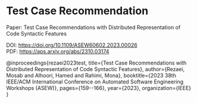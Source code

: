# Test Case Recommendation

Paper: Test Case Recommendations with Distributed Representation of Code Syntactic Features <br />

DOI: https://doi.org/10.1109/ASEW60602.2023.00026 <br />
PDF: https://aps.arxiv.org/abs/2310.03174  <br />

@inproceedings{rezaei2023test,
  title={Test Case Recommendations with Distributed Representation of Code Syntactic Features},
  author={Rezaei, Mosab and Alhoori, Hamed and Rahimi, Mona},
  booktitle={2023 38th IEEE/ACM International Conference on Automated Software Engineering Workshops (ASEW)},
  pages={159--166},
  year={2023},
  organization={IEEE}
}
